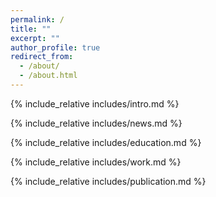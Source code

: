 ```yaml
---
permalink: /
title: ""
excerpt: ""
author_profile: true
redirect_from: 
  - /about/
  - /about.html
---
```


<span class='anchor' id='intro'></span>
{% include_relative includes/intro.md %}

{% include_relative includes/news.md %}

{% include_relative includes/education.md %}

{% include_relative includes/work.md %}

{% include_relative includes/publication.md %}
